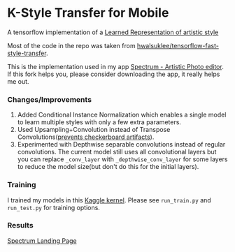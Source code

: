 # K-Style Transfer for Mobile

A tensorflow implementation of a [Learned Representation of artistic style](https://arxiv.org/abs/1610.07629)

Most of the code in the repo was taken from [hwalsuklee/tensorflow-fast-style-transfer](https://github.com/hwalsuklee/tensorflow-fast-style-transfer). 

This is the implementation used in my app [Spectrum - Artistic Photo editor](https://play.google.com/store/apps/details?id=com.spectrumeditor.aftaab.spectrumJ).  If this fork helps you, please consider downloading the app, it really helps me out.

### Changes/Improvements
1. Added Conditional Instance Normalization which enables a single model to learn multiple styles with only a few extra parameters.
2. Used Upsampling+Convolution instead of Transpose Convolutions([prevents checkerboard artifacts](https://distill.pub/2016/deconv-checkerboard/)).
3. Experimented with Depthwise separable convolutions instead of regular convolutions. The current model still uses all convolutional layers but you can replace `_conv_layer` with `_depthwise_conv_layer` for some layers to reduce the model size(but don't do this for the initial layers).

### Training
I trained my models in this [Kaggle kernel](https://www.kaggle.com/aftaab/styletransferondevice/). Please see `run_train.py` and `run_test.py` for training options.

### Results
[Spectrum Landing Page](https://aftaab99.github.io/spectrum/)
